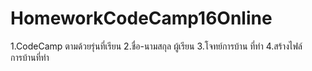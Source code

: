 # HomeworkCodeCamp16Online
1.CodeCamp ตามด้วยรุ่นที่เรียน 2.ชื่อ-นามสกุล ผู้เรียน 3.โจทย์การบ้าน ที่ทำ 4.สร้างไฟล์ การบ้านที่ทำ

